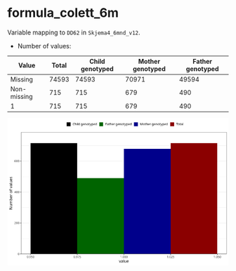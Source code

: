 # formula_colett_6m
Variable mapping to `DD62` in `Skjema4_6mnd_v12`.
- Number of values:

| Value | Total | Child genotyped | Mother genotyped | Father genotyped |
| ----- | ----- | --------------- | ---------------- | ---------------- |
| Missing | 74593 | 74593 | 70971 | 49594 |
| Non-missing | 715 | 715 | 679 | 490 |
| 1 | 715 | 715 | 679 | 490 |



![](formula_colett_6m_n.png)




